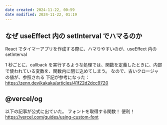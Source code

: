 ```yaml
---
date created: 2024-11-22, 00:59
date modified: 2024-11-22, 01:19
---
```


## なぜ useEffect 内の setInterval でハマるのか

React でタイマーアプリを作成する際に、ハマりやすいのが、useEffect 内の setInterval

1 秒ごとに、callback を実行するような処理では、関数を定義したときに、内部で使われている変数を、関数内に閉じ込めてしまう。
なので、古いクロージャの値が、参照される
下記が参考になった：
https://zenn.dev/kakaka/articles/41f22d2dcc9720

## @vercel/og

以下の記事が公式に出ていた。
フォントを取得する関数！
便利！
https://vercel.com/guides/using-custom-font
